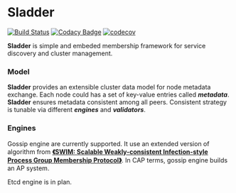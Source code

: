 # Sladder

[![Build Status](https://travis-ci.com/crossmesh/sladder.svg?branch=master)](https://travis-ci.com/crossmesh/sladder)
[![Codacy Badge](https://app.codacy.com/project/badge/Grade/3675699a86ab446c9944aeb2476a5c1e)](https://www.codacy.com/gh/CrossMesh/sladder?utm_source=github.com&amp;utm_medium=referral&amp;utm_content=CrossMesh/sladder&amp;utm_campaign=Badge_Grade)
[![codecov](https://codecov.io/gh/crossmesh/sladder/branch/master/graph/badge.svg)](https://codecov.io/gh/crossmesh/sladder)

**Sladder** is simple and embeded membership framework for service discovery and cluster management.



### Model

**Sladder** provides an extensible cluster data model for node metadata exchange. Each node could has a set of key-value entries called ***metadata***. **Sladder** ensures metadata consistent among all peers. Consistent strategy is tunable via different ***engines*** and ***validators***.



### Engines

Gossip engine are currently supported. It use an extended version of algorithm from [**《SWIM: Scalable Weakly-consistent Infection-style Process Group Membership Protocol》**](http://www.cs.cornell.edu/Info/Projects/Spinglass/public_pdfs/SWIM.pdf). In CAP terms, gossip engine builds an AP system.

Etcd engine is in plan.

